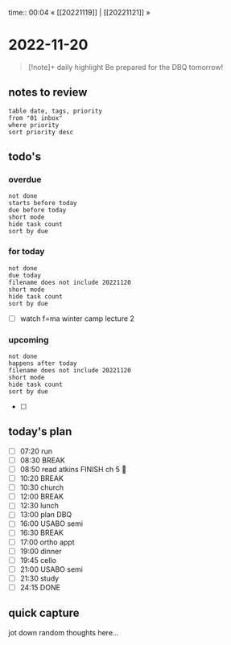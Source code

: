 time:: 00:04
« [[20221119]] | [[20221121]] »

# 2022-11-20

>[!note]+ daily highlight
>Be prepared for the DBQ tomorrow!

## notes to review
```dataview
table date, tags, priority
from "01 inbox"
where priority
sort priority desc
```
## todo's
### overdue
```tasks
not done
starts before today
due before today
short mode
hide task count
sort by due
```
### for today
```tasks
not done
due today
filename does not include 20221120
short mode
hide task count
sort by due
```
- [ ] watch f=ma winter camp lecture 2
### upcoming
```tasks
not done
happens after today
filename does not include 20221120
short mode
hide task count
sort by due
```
- [ ] 
## today's plan
- [ ] 07:20 run
- [ ] 08:30 BREAK
- [ ] 08:50 read atkins FINISH ch 5 🙏
- [ ] 10:20 BREAK
- [ ] 10:30 church
- [ ] 12:00 BREAK
- [ ] 12:30 lunch
- [ ] 13:00 plan DBQ
- [ ] 16:00 USABO semi
- [ ] 16:30 BREAK
- [ ] 17:00 ortho appt
- [ ] 19:00 dinner
- [ ] 19:45 cello
- [ ] 21:00 USABO semi
- [ ] 21:30 study
- [ ] 24:15 DONE

## quick capture
jot down random thoughts here...